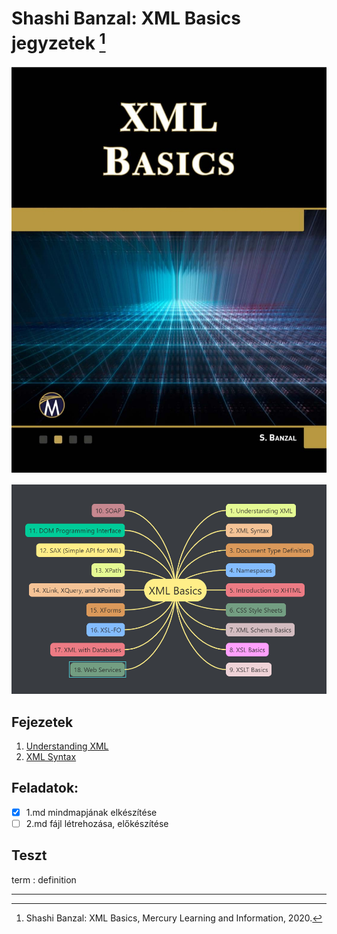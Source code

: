 # Shashi Banzal: XML Basics jegyzetek [^1]

![xml_basics](images/xml_basics.jpg)

![0](images/0.png)

## Fejezetek

1. [Understanding XML](1.md)
2. [XML Syntax](2.md)

## Feladatok:

- [x] 1.md mindmapjának elkészítése
- [ ] 2.md fájl létrehozása, előkészítése

## Teszt

term
: definition

---
[^1]: Shashi Banzal: XML Basics, Mercury Learning and Information, 2020.